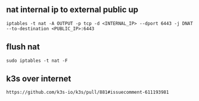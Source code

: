 ## nat internal ip to external public up
```
iptables -t nat -A OUTPUT -p tcp -d <INTERNAL_IP> --dport 6443 -j DNAT --to-destination <PUBLIC_IP>:6443
```

## flush nat
```
sudo iptables -t nat -F
```


## k3s over internet
```
https://github.com/k3s-io/k3s/pull/881#issuecomment-611193981
```


